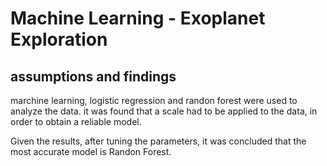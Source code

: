 # Machine Learning - Exoplanet Exploration



## assumptions and findings

marchine learning, logistic regression and randon forest were used to analyze the data. it was found that a scale had to be applied to the data, in order to obtain a reliable model.

Given the results, after tuning the parameters, it was concluded that the most accurate model is Randon Forest.
